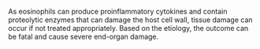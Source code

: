 As eosinophils can produce proinflammatory cytokines and contain proteolytic enzymes that can damage the host cell wall, tissue damage can occur if not treated appropriately. Based on the etiology, the outcome can be fatal and cause severe end-organ damage.